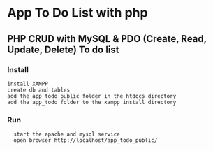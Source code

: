 # App To Do List with php 

## PHP CRUD with MySQL & PDO  (Create, Read, Update, Delete) To do list

### Install
  ```
  install XAMPP
  create db and tables
  add the app_todo_public folder in the htdocs directory
  add the app_todo folder to the xampp install directory

  ```
### Run

  ```
    start the apache and mysql service
    open browser http://localhost/app_todo_public/
  ```